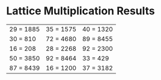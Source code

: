 # Lattice Multiplication Results

|   |   |   |
|---|---|---|
| 29 = 1885 | 35 = 1575 | 40 = 1320 |
| 30 = 810 | 72 = 4680 | 89 = 8455 |
| 16 = 208 | 28 = 2268 | 92 = 2300 |
| 50 = 3850 | 92 = 8464 | 33 = 429 |
| 87 = 8439 | 16 = 1200 | 37 = 3182 |
